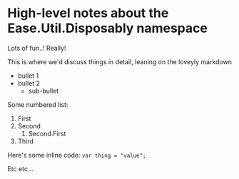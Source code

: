 # High-level notes about the Ease.Util.Disposably namespace

Lots of fun..!  Really!

This is where we'd discuss things in detail, leaning on the loveyly markdown
* bullet 1
* bullet 2
    * sub-bullet

Some numbered list:
1. First
1. Second
    1. Second.First
1. Third

Here's some inline code: `var thing = "value";`

Etc etc...
